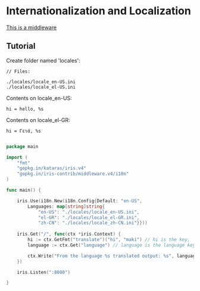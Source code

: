 # Internationalization and Localization

[This is a middleware](https://github.com/iris-contrib/middleware/tree/4.0.0/i18n)

## Tutorial

Create folder named 'locales':
```
// Files: 

./locales/locale_en-US.ini 
./locales/locale_el-US.ini 
```
Contents on locale_en-US:
``` 
hi = hello, %s
``` 
Contents on locale_el-GR:
``` 
hi = Γειά, %s
``` 

```go

package main

import (
	"fmt"
	"gopkg.in/kataras/iris.v4"
	"gopkg.in/iris-contrib/middleware.v4/i18n"
)

func main() {

	iris.Use(i18n.New(i18n.Config{Default: "en-US",
		Languages: map[string]string{
			"en-US": "./locales/locale_en-US.ini",
			"el-GR": "./locales/locale_el-GR.ini",
			"zh-CN": "./locales/locale_zh-CN.ini"}}))	
	
	iris.Get("/", func(ctx *iris.Context) {
		hi := ctx.GetFmt("translate")("hi", "maki") // hi is the key, 'maki' is the %s, the second parameter is optional
		language := ctx.Get("language") // language is the language key, example 'en-US'

		ctx.Write("From the language %s translated output: %s", language, hi)
	})

	iris.Listen(":8080")

}

```